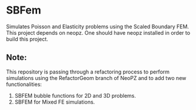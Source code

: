 # SBFem
Simulates Poisson and Elasticity problems using the Scaled Boundary FEM.
This project depends on neopz. One should have neopz installed in order to build this project.

## Note:
This repository is passing through a refactoring process to perform simulations using the RefactorGeom branch of NeoPZ and to add two new functionalities:
1. SBFEM bubble functions for 2D and 3D problems.
2. SBFEM for Mixed FE simulations.
